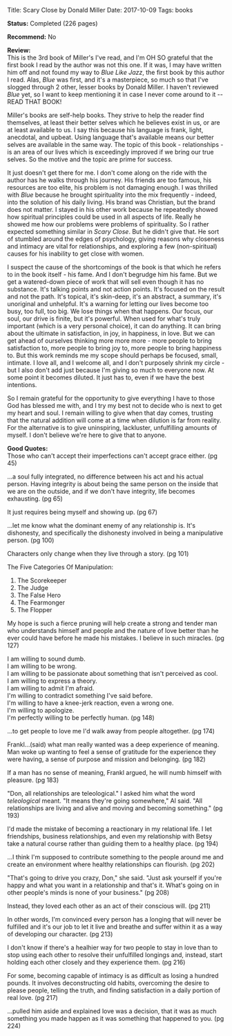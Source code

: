 Title: Scary Close by Donald Miller
Date: 2017-10-09
Tags: books

**Status:** Completed (226 pages)

**Recommend:** No

**Review:**  
This is the 3rd book of Miller's I've read, and I'm OH SO grateful that the first book I read by the author was not this one. If it was, I may have written him off and not found my way to *Blue Like Jazz*, the first book by this author I read. Alas, *Blue* was first, and it's a masterpiece, so much so that I've slogged through 2 other, lesser books by Donald Miller. I haven't reviewed *Blue* yet, so I want to keep mentioning it in case I never come around to it -- READ THAT BOOK! 

Miller's books are self-help books. They strive to help the reader find themselves, at least their better selves which he believes exist in us, or are at least available to us. I say this because his language is frank, light, anecdotal, and upbeat. Using language that's available means our better selves are available in the same way. The topic of this book - relationships - is an area of our lives which is exceedingly improved if we bring our true selves. So the motive and the topic are prime for success. 

It just doesn't get there for me. I don't come along on the ride with the author has he walks through his journey. His friends are too famous, his resources are too elite, his problem is not damaging enough. I was thrilled with *Blue* because he brought spirituality into the mix frequently - indeed, into the solution of his daily living. His brand was Christian, but the brand does not matter. I stayed in his other work because he repeatedly showed how spiritual principles could be used in all aspects of life. Really he showed me how our problems were problems of spirituality. So I rather expected something similar in *Scary Close*. But he didn't give that. He sort of stumbled around the edges of psychology, giving reasons why closeness and intimacy are vital for relationships, and exploring a few (non-spiritual) causes for his inability to get close with women. 

I suspect the cause of the shortcomings of the book is that which he refers to in the book itself - his fame. And I don't begrudge him his fame. But we get a watered-down piece of work that will sell even though it has no substance. It's talking points and not action points. It's focused on the result and not the path. It's topical, it's skin-deep, it's an abstract, a summary, it's unoriginal and unhelpful. It's a warning for letting our lives become too busy, too full, too big. We lose things when that happens. Our focus, our soul, our drive is finite, but it's powerful. When used for what's truly important (which is a very personal choice), it can do anything. It can bring about the ultimate in satisfaction, in joy, in happiness, in love. But we can get ahead of ourselves thinking more more more - more people to bring satisfaction to, more people to bring joy to, more people to bring happiness to. But this work reminds me my scope should perhaps be focused, small, intimate. I love all, and I welcome all, and I don't purposely shrink my circle - but I also don't add just because I'm giving so much to everyone now. At some point it becomes diluted. It just has to, even if we have the best intentions.

So I remain grateful for the opportunity to give everything I have to those God has blessed me with, and I try my best not to decide who is next to get my heart and soul. I remain willing to give when that day comes, trusting that the natural addition will come at a time when dilution is far from reality. For the alternative is to give uninspiring, lackluster, unfulfilling amounts of myself. I don't believe we're here to give that to anyone.

**Good Quotes:**  
Those who can't accept their imperfections can't accept grace either. (pg 45)

...a soul fully integrated, no difference between his act and his actual person. Having integrity is about being the same person on the inside that we are on the outside, and if we don't have integrity, life becomes exhausting. (pg 65)

It just requires being myself and showing up. (pg 67)

...let me know what the dominant enemy of any relationship is. It's dishonesty, and specifically the dishonesty involved in being a manipulative person. (pg 100)

Characters only change when they live through a story. (pg 101)

The Five Categories Of Manipulation:
1. The Scorekeeper
2. The Judge
3. The False Hero
4. The Fearmonger 
5. The Flopper

My hope is such a fierce pruning will help create a strong and tender man who understands himself and people and the nature of love better than he ever could have before he made his mistakes. I believe in such miracles. (pg 127)

I am willing to sound dumb.  
I am willing to be wrong.  
I am willing to be passionate about something that isn't perceived as cool.  
I am willing to express a theory.  
I am willing to admit I'm afraid.  
I'm willing to contradict something I've said before.  
I'm willing to have a knee-jerk reaction, even a wrong one.  
I'm willing to apologize.  
I'm perfectly willing to be perfectly human. (pg 148)

...to get people to love me I'd walk away from people altogether. (pg 174)

Frankl...(said) what man really wanted was a deep experience of meaning. Man woke up wanting to feel a sense of gratitude for the experience they were having, a sense of purpose and mission and belonging. (pg 182)

If a man has no sense of meaning, Frankl argued, he will numb himself with pleasure. (pg 183)

"Don, all relationships are teleological." I asked him what the word *teleological* meant. "It means they're going somewhere," Al said. "All relationships are living and alive and moving and becoming something." (pg 193)

I'd made the mistake of becoming a reactionary in my relational life. I let friendships, business relationships, and even my relationship with Betsy take a natural course rather than guiding them to a healthy place. (pg 194)

...I think I'm supposed to contribute something to the people around me and create an environment where healthy relationships can flourish. (pg 202)

"That's going to drive you crazy, Don," she said. "Just ask yourself if you're happy and what you want in a relationship and that's it. What's going on in other people's minds is none of your business." (pg 208)

Instead, they loved each other as an act of their conscious will. (pg 211)

In other words, I'm convinced every person has a longing that will never be fulfilled and it's our job to let it live and breathe and suffer within it as a way of developing our character. (pg 213)

I don't know if there's a healhier way for two people to stay in love than to stop using each other to resolve their unfulfilled longings and, instead, start holding each other closely and they experience them. (pg 216)

For some, becoming capable of intimacy is as difficult as losing a hundred pounds. It involves deconstructing old habits, overcoming the desire to please people, telling the truth, and finding satisfaction in a daily portion of real love. (pg 217)

...pulled him aside and explained love was a decision, that it was as much something you made happen as it was something that happened to you. (pg 224)

